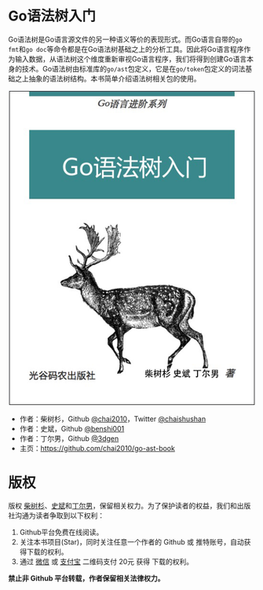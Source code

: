 # Go语法树入门

Go语法树是Go语言源文件的另一种语义等价的表现形式。而Go语言自带的`go fmt`和`go doc`等命令都是在Go语法树基础之上的分析工具。因此将Go语言程序作为输入数据，从语法树这个维度重新审视Go语言程序，我们将得到创建Go语言本身的技术。Go语法树由标准库的`go/ast`包定义，它是在`go/token`包定义的词法基础之上抽象的语法树结构。本书简单介绍语法树相关包的使用。

![](cover.png)

- 作者：柴树杉，Github [@chai2010](https://github.com/chai2010)，Twitter [@chaishushan](https://twitter.com/chaishushan)
- 作者：史斌，Github [@benshi001](https://github.com/benshi001)
- 作者：丁尔男，Github [@3dgen](https://github.com/benshi001)
- 主页：https://github.com/chai2010/go-ast-book


# 版权

版权 [柴树杉](https://github.com/chai2010)、[史斌](https://github.com/benshi001)和[丁尔男](https://github.com/3dgen)，保留相关权力。为了保护读者的权益，我们和出版社沟通为读者争取到以下权利：

1. Github平台免费在线阅读。
1. 关注本书项目(Star)，同时关注任意一个作者的 Github 或 推特账号，自动获得下载的权利。
1. 通过 [微信](images/donate-weixin-github-chai2010-20yuan.jpg) 或 [支付宝](images/donate-alipay-github-chai2010-20yuan.jpg) 二维码支付 20元 获得 下载的权利。

**禁止非 Github 平台转载，作者保留相关法律权力。**

